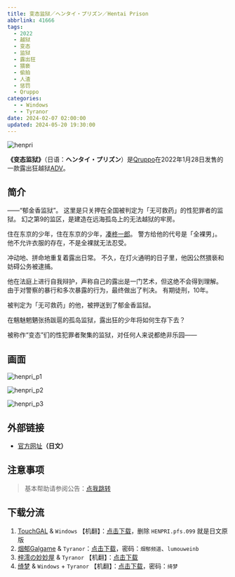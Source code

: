 ```yaml
---
title: 变态监狱／ヘンタイ・プリズン／Hentai Prison
abbrlink: 41666
tags:
  - 2022
  - 越狱
  - 变态
  - 监狱
  - 露出狂
  - 猥亵
  - 偷拍
  - 人渣
  - 惩罚
  - Qruppo
categories:
  - - Windows
  - - Tyranor
date: 2024-02-07 02:00:00
updated: 2024-05-20 19:30:00
---
```


![henpri](https://unpkg.com/galgame/img/henpri.webp)

**《变态监狱》**（日语：**ヘンタイ・プリズン**）是[Qruppo](https://zh.moegirl.org.cn/index.php?title=Qruppo&action=edit&redlink=1)在2022年1月28日发售的一款露出狂越狱[ADV](https://zh.moegirl.org.cn/ADV)。

<!-- more -->

## 简介

——“郁金香监狱”。
这里是只关押在全国被判定为「无可救药」的性犯罪者的监狱。
幻之第9的监区，是建造在远海孤岛上的无法越狱的牢房。

住在东京的少年，住在东京的少年，[凑柊一郎](https://zh.moegirl.org.cn/index.php?title=凑柊一郎&action=edit&redlink=1)。
警方给他的代号是「全裸男」。
他不允许衣服的存在，不是全裸就无法忍受。

冲动地、拼命地重复着露出日常。
不久，在灯火通明的日子里，他因公然猥亵和妨碍公务被逮捕。

他在法庭上进行自我辩护，声称自己的露出是一门艺术，但这绝不会得到理解。
由于对警察的暴行和多次暴露的行为，最终做出了判决。
有期徒刑，10年。

被判定为「无可救药」的他，被押送到了郁金香监狱。

在魑魅魍魉张扬跋扈的孤岛监狱，露出狂的少年将如何生存下去？

被称作“变态”们的性犯罪者聚集的监狱，对任何人来说都绝非乐园——

## 画面

![henpri_p1](https://unpkg.com/galgame/img/henpri_p1.webp)

![henpri_p2](https://unpkg.com/galgame/img/henpri_p2.webp)

![henpri_p3](https://unpkg.com/galgame/img/henpri_p3.webp)

## 外部链接

- [官方网址](https://qruppo.com/products/henpri/)**（日文）**

## 注意事项

> 基本帮助请参阅公告：[点我跳转](/p/announcement/)

## 下载分流

1. [TouchGAL](https://www.touchgal.com/) & `Windows` 【机翻】：[点击下载](https://pan.touchgal.net/s/Qp7U6)，删除 `HENPRI.pfs.099` 就是日文原版
2. [烟郁Galgame](https://yanyugal.top/) & `Tyranor`：[点击下载](https://yanyugal.top/d/disk1/%E5%B0%8F%E5%B0%8F%E7%9A%84%E5%88%86%E4%BA%AB%EF%BC%88PC%EF%BC%86%E5%AE%89%E5%8D%93%EF%BC%89/%E5%AE%89%E5%8D%93/ty/%E5%8F%98%E6%80%81%E7%9B%91%E7%8B%B1.7z)，密码：`烟郁频道`、`lumouweinb`
3. [梓澪の妙妙屋](https://zi0.cc/) & `Tyranor` 【机翻】：[点击下载](https://zi0.cc/d/%60%E3%80%90%E5%BD%92%20%E6%A1%A3%E3%80%91/%E3%80%90Tyranor%E5%90%88%E9%9B%86%E3%80%91/%E5%8F%98%E6%80%81%E7%9B%91%E7%8B%B1%E3%80%90%E6%9C%BA%E7%BF%BB%E3%80%91.rar?sign=uj1j1HCK-GPKur4doCNf7BOWxW-d-GjR5g4bRoustRk=:0)
4. [绮梦](https://acgs.one/) & `Windows` + `Tyranor` 【机翻】：[点击下载](https://acgs.one/down_html/?url=game/%E5%8F%98%E6%80%81%E7%9B%91%E7%8B%B1&name=%E5%8F%98%E6%80%81%E7%9B%91%E7%8B%B1)，密码：`绮梦`

